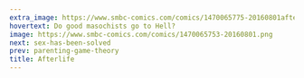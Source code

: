 ```yaml
---
extra_image: https://www.smbc-comics.com/comics/1470065775-20160801after.png
hovertext: Do good masochists go to Hell?
image: https://www.smbc-comics.com/comics/1470065753-20160801.png
next: sex-has-been-solved
prev: parenting-game-theory
title: Afterlife
---
```

